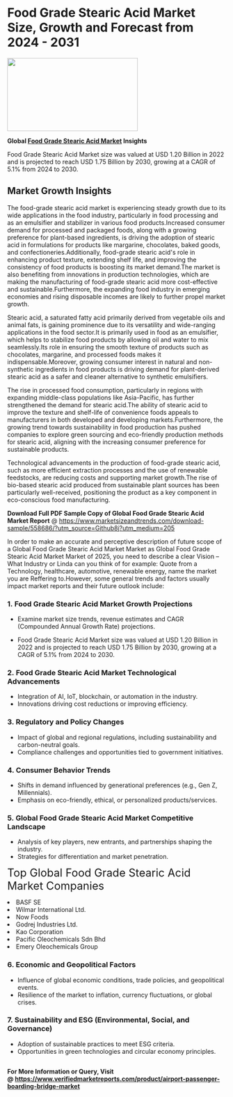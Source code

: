 <H1>Food Grade Stearic Acid Market Size, Growth and Forecast from 2024 - 2031</H1><img class="aligncenter size-medium wp-image-584254" src="https://thirdeyenews.in/wp-content/uploads/2024/09/Global-Market-Research-300x168.jpeg" alt="" width="300" height="168" /><p><strong>Global&nbsp;<a href="https://www.marketsizeandtrends.com/download-sample/558686/?utm_source=Github8j?utm_medium=205">Food Grade Stearic Acid Market</a> Insights</strong></p><p>Food Grade Stearic Acid Market size was valued at USD 1.20 Billion in 2022 and is projected to reach USD 1.75 Billion by 2030, growing at a CAGR of 5.1% from 2024 to 2030.</p><p><h2>Market Growth Insights</h2> <p>The food-grade stearic acid market is experiencing steady growth due to its wide applications in the food industry, particularly in food processing and as an emulsifier and stabilizer in various food products.Increased consumer demand for processed and packaged foods, along with a growing preference for plant-based ingredients, is driving the adoption of stearic acid in formulations for products like margarine, chocolates, baked goods, and confectioneries.Additionally, food-grade stearic acid's role in enhancing product texture, extending shelf life, and improving the consistency of food products is boosting its market demand.The market is also benefiting from innovations in production technologies, which are making the manufacturing of food-grade stearic acid more cost-effective and sustainable.Furthermore, the expanding food industry in emerging economies and rising disposable incomes are likely to further propel market growth.</p> <p>Stearic acid, a saturated fatty acid primarily derived from vegetable oils and animal fats, is gaining prominence due to its versatility and wide-ranging applications in the food sector.It is primarily used in food as an emulsifier, which helps to stabilize food products by allowing oil and water to mix seamlessly.Its role in ensuring the smooth texture of products such as chocolates, margarine, and processed foods makes it indispensable.Moreover, growing consumer interest in natural and non-synthetic ingredients in food products is driving demand for plant-derived stearic acid as a safer and cleaner alternative to synthetic emulsifiers.</p> <p>The rise in processed food consumption, particularly in regions with expanding middle-class populations like Asia-Pacific, has further strengthened the demand for stearic acid.The ability of stearic acid to improve the texture and shelf-life of convenience foods appeals to manufacturers in both developed and developing markets.Furthermore, the growing trend towards sustainability in food production has pushed companies to explore green sourcing and eco-friendly production methods for stearic acid, aligning with the increasing consumer preference for sustainable products.</p> <p>Technological advancements in the production of food-grade stearic acid, such as more efficient extraction processes and the use of renewable feedstocks, are reducing costs and supporting market growth.The rise of bio-based stearic acid produced from sustainable plant sources has been particularly well-received, positioning the product as a key component in eco-conscious food manufacturing.</p> <p><span class=""><strong>Download Full PDF Sample Copy of Global Food Grade Stearic Acid Market Report</strong> @ <a href="https://www.marketsizeandtrends.com/download-sample/558686/?utm_source=Github8j?utm_medium=205" target="_blank">https://www.marketsizeandtrends.com/download-sample/558686/?utm_source=Github8j?utm_medium=205</a></span></p><p>In order to make an accurate and perceptive description of future scope of a Global&nbsp;Food Grade Stearic Acid Market Market as Global&nbsp;Food Grade Stearic Acid Market Market of 2025, you need to describe a clear Vision &ndash; What Industry or Linda can you think of for example: Quote from a Technology, healthcare, automotive, renewable energy, name the market you are Reffering to.However, some general trends and factors usually impact market reports and their future outlook include:</p><h3>1.&nbsp;<strong>Food Grade Stearic Acid Market Growth Projections</strong></h3><ul><li>Examine market size trends, revenue estimates and CAGR (Compounded Annual Growth Rate) projections.</li><li><p>Food Grade Stearic Acid Market size was valued at USD 1.20 Billion in 2022 and is projected to reach USD 1.75 Billion by 2030, growing at a CAGR of 5.1% from 2024 to 2030.</p></li></ul><h3>2.&nbsp;<strong>Food Grade Stearic Acid Market Technological Advancements</strong></h3><ul><li>Integration of AI, IoT, blockchain, or automation in the industry.</li><li>Innovations driving cost reductions or improving efficiency.</li></ul><h3>3.&nbsp;<strong>Regulatory and Policy Changes</strong></h3><ul><li>Impact of global and regional regulations, including sustainability and carbon-neutral goals.</li><li>Compliance challenges and opportunities tied to government initiatives.</li></ul><h3>4.&nbsp;<strong>Consumer Behavior Trends</strong></h3><ul><li>Shifts in demand influenced by generational preferences (e.g., Gen Z, Millennials).</li><li>Emphasis on eco-friendly, ethical, or personalized products/services.</li></ul><h3>5.&nbsp;<strong>Global Food Grade Stearic Acid Market Competitive Landscape</strong></h3><ul><li>Analysis of key players, new entrants, and partnerships shaping the industry.</li><li>Strategies for differentiation and market penetration.</li></ul><p data-pm-slice="1 1 []"><span style="color: inherit; font-family: inherit; font-size: 25px;">Top Global Food Grade Stearic Acid Market Companies</span></p><div class="" data-test-id=""><p><li>BASF SE</li><li> Wilmar International Ltd.</li><li> Now Foods</li><li> Godrej Industries Ltd.</li><li> Kao Corporation</li><li> Pacific Oleochemicals Sdn Bhd</li><li> Emery Oleochemicals Group</li></p></div><h3>6.&nbsp;<strong>Economic and Geopolitical Factors</strong></h3><ul><li>Influence of global economic conditions, trade policies, and geopolitical events.</li><li>Resilience of the market to inflation, currency fluctuations, or global crises.</li></ul><h3>7.&nbsp;<strong>Sustainability and ESG (Environmental, Social, and Governance)</strong></h3><ul><li>Adoption of sustainable practices to meet ESG criteria.</li><li>Opportunities in green technologies and circular economy principles.</li></ul><h2><strong style="font-size: 14px;">For More Information or Query, Visit @&nbsp;</strong><a style="background-color: #ffffff; font-size: 14px;" href="https://www.marketsizeandtrends.com/report/food-grade-stearic-acid-market/" target="_blank">https://www.verifiedmarketreports.com/product/airport-passenger-boarding-bridge-market</a></h2>